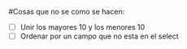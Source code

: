 #Cosas que no se como se hacen:
- [ ] Unir los mayores 10 y los menores 10
- [ ] Ordenar por un campo que no esta en el select